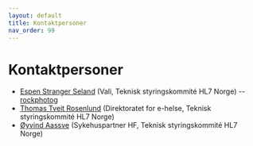```yaml
---
layout: default
title: Kontaktpersoner
nav_order: 99
---
```


# Kontaktpersoner

* [Espen Stranger Seland](mailto:ess@vali.no) (Vali, Teknisk styringskommité HL7 Norge) -- [rockphotog](https://github.com/rockphotog)
* [Thomas Tveit Rosenlund](mailto:thomas.tveit.rosenlund@ehelse.no) (Direktoratet for e-helse, Teknisk styringskommité HL7 Norge)
* [Øyvind Aassve](mailto:oeyaas@sykehuspartner.no) (Sykehuspartner HF, Teknisk styringskommité HL7 Norge)  
